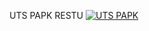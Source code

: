 UTS PAPK RESTU
[![UTS PAPK](https://res.cloudinary.com/marcomontalbano/image/upload/v1637741440/video_to_markdown/images/youtube--8NjdpEL2c80-c05b58ac6eb4c4700831b2b3070cd403.jpg)](https://youtu.be/8NjdpEL2c80 "UTS PAPK")